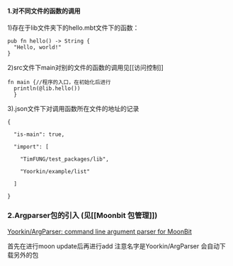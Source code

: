 #### 1.对不同文件的函数的调用

1)存在于lib文件夹下的hello.mbt文件下的函数：
```
pub fn hello() -> String {
  "Hello, world!"
}
```
2)src文件下main对别的文件的函数的调用见[[访问控制]]
```
fn main {//程序的入口，在初始化后进行
  println(@lib.hello())
  }
```
3).json文件下对调用函数所在文件的地址的记录
```
{

  "is-main": true,

  "import": [

    "TimFUNG/test_packages/lib",

    "Yoorkin/example/list"

  ]

}
```

### 2.Argparser包的引入 (见[[Moonbit 包管理]])
[Yoorkin/ArgParser: command line argument parser for MoonBit](https://github.com/Yoorkin/ArgParser)

首先在进行moon update后再进行add
注意名字是Yoorkin/ArgParser
会自动下载另外的包